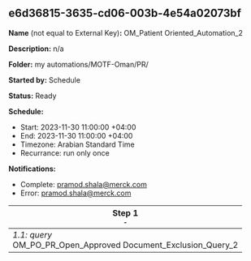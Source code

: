 ## e6d36815-3635-cd06-003b-4e54a02073bf

**Name** (not equal to External Key)**:** OM_Patient Oriented_Automation_2 

**Description:** n/a

**Folder:** my automations/MOTF-Oman/PR/

**Started by:** Schedule

**Status:** Ready

**Schedule:**

* Start: 2023-11-30 11:00:00 +04:00
* End: 2023-11-30 11:00:00 +04:00
* Timezone: Arabian Standard Time
* Recurrance: run only once

**Notifications:**

* Complete: pramod.shala@merck.com
* Error: pramod.shala@merck.com

| Step 1<br>_<small>-</small>_ |
| --- |
| _1.1: query_<br>OM_PO_PR_Open_Approved Document_Exclusion_Query_2 |
